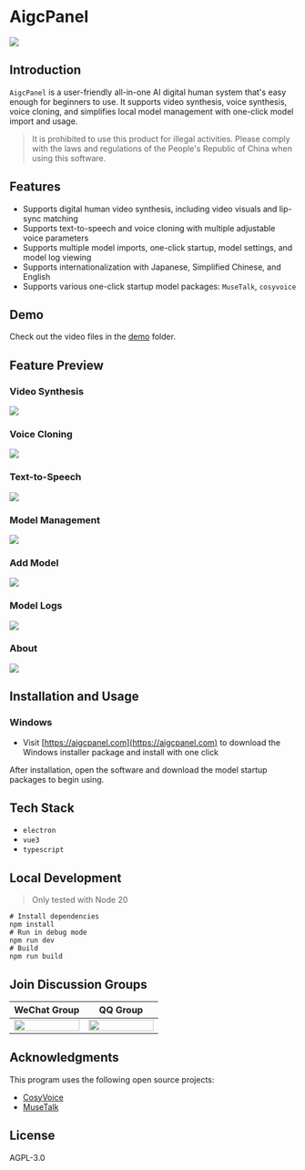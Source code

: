 # AigcPanel

![](./screenshots/cn/home.png)

## Introduction

`AigcPanel` is a user-friendly all-in-one AI digital human system that's easy enough for beginners to use.
It supports video synthesis, voice synthesis, voice cloning, and simplifies local model management with one-click model import and usage.

> It is prohibited to use this product for illegal activities. Please comply with the laws and regulations of the People's Republic of China when using this software.

## Features

- Supports digital human video synthesis, including video visuals and lip-sync matching
- Supports text-to-speech and voice cloning with multiple adjustable voice parameters
- Supports multiple model imports, one-click startup, model settings, and model log viewing
- Supports internationalization with Japanese, Simplified Chinese, and English
- Supports various one-click startup model packages: `MuseTalk`, `cosyvoice`

## Demo

Check out the video files in the [demo](demo/) folder.

## Feature Preview

### Video Synthesis

![](./screenshots/cn/video-gen.png)

### Voice Cloning

![](./screenshots/cn/sound-clone.png)

### Text-to-Speech

![](./screenshots/cn/sound-tts.png)

### Model Management

![](./screenshots/cn/server.png)

### Add Model

![](./screenshots/cn/server-add.png)

### Model Logs

![](./screenshots/cn/server-log.png)

### About

![](./screenshots/cn/setting.png)

## Installation and Usage

### Windows

- Visit [https://aigcpanel.com](https://aigcpanel.com) to download the Windows installer package and install with one click

After installation, open the software and download the model startup packages to begin using.

## Tech Stack

- `electron`
- `vue3`
- `typescript`

## Local Development

> Only tested with Node 20

```shell
# Install dependencies
npm install
# Run in debug mode
npm run dev
# Build
npm run build
```

## Join Discussion Groups

<table width="100%">
    <thead>
        <tr>
            <th width="50%">WeChat Group</th>
            <th>QQ Group</th>
        </tr>
    </thead>
    <tbody>
        <tr>
            <td>
                <img style="width:100%;"
                     src="https://aigcpanel.com/app_manager/image/wechat" />
            </td>
            <td>
                <img style="width:100%;" 
                     src="https://aigcpanel.com/app_manager/image/qq" />
            </td>
        </tr>
    </tbody>
</table>

## Acknowledgments

This program uses the following open source projects:

- [CosyVoice](https://github.com/FunAudioLLM/CosyVoice)
- [MuseTalk](https://github.com/TMElyralab/MuseTalk)

## License

AGPL-3.0